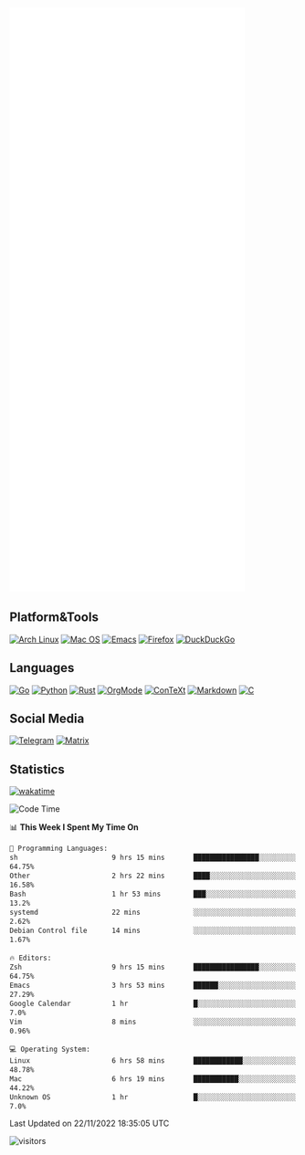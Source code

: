 ![Metrics](https://github.com/SteamedFish/SteamedFish/blob/master/github-metrics.svg)

## Platform&Tools

[![Arch Linux](https://img.shields.io/badge/ArchLinux-1793D1?logo=arch-linux&logoColor=fff&style=flat-square)](https://archlinux.org/)
[![Mac OS](https://img.shields.io/badge/MacOS-000000?style=flat-square&logo=macos&logoColor=F0F0F0)](https://www.apple.com/macos/)
[![Emacs](https://img.shields.io/badge/Emacs-%237F5AB6.svg?&style=flat-square&logo=gnu-emacs&logoColor=white)](https://www.gnu.org/software/emacs/)
[![Firefox](https://img.shields.io/badge/Firefox-FF7139?style=flat-square&logo=Firefox-Browser&logoColor=white)](https://firefox.com/)
[![DuckDuckGo](https://img.shields.io/badge/DuckDuckGo-DE5833?style=flat-square&logo=DuckDuckGo&logoColor=white)](https://duckduckgo.com/)

## Languages

[![Go](https://img.shields.io/badge/Golang-%2300ADD8.svg?style=flat-square&logo=go&logoColor=white)](https://golang.org/)
[![Python](https://img.shields.io/badge/Python-3670A0?style=flat-square&logo=python&logoColor=ffdd54)](https://www.python.org/)
[![Rust](https://img.shields.io/badge/Rust-%23000000.svg?style=flat-square&logo=rust&logoColor=white)](https://www.rust-lang.org/)
[![OrgMode](https://img.shields.io/badge/OrgMode-%23000000.svg?style=flat-square&logo=org&logoColor=white)](https://orgmode.org/)
[![ConTeXt](https://img.shields.io/badge/ConTeXt-%23008080.svg?style=flat-square&logo=latex&logoColor=white)](https://contextgarden.net/)
[![Markdown](https://img.shields.io/badge/MarkDown-%23000000.svg?style=flat-square&logo=markdown&logoColor=white)](https://daringfireball.net/projects/markdown/)
[![C](https://img.shields.io/badge/C-%2300599C.svg?style=flat-square&logo=c&logoColor=white)](https://www.iso.org/standard/74528.html)

## Social Media
[![Telegram](https://img.shields.io/badge/SteamedFish-2CA5E0?style=social&logo=telegram&logoColor=white)](https://t.me/SteamedFish)
[![Matrix](https://img.shields.io/badge/SteamedFish-2CA5E0?style=social&logo=matrix&logoColor=black)](https://matrix.to/#/@i:steamedfish.org)

## Statistics
[![wakatime](https://wakatime.com/badge/user/168280d6-fcf2-4b4f-ad3a-dc4612f35b38.svg)](https://wakatime.com/@168280d6-fcf2-4b4f-ad3a-dc4612f35b38)

<!--START_SECTION:waka-->
![Code Time](http://img.shields.io/badge/Code%20Time-2%2C144%20hrs%2014%20mins-blue)

📊 **This Week I Spent My Time On** 

```text
💬 Programming Languages: 
sh                       9 hrs 15 mins       ████████████████░░░░░░░░░   64.75% 
Other                    2 hrs 22 mins       ████░░░░░░░░░░░░░░░░░░░░░   16.58% 
Bash                     1 hr 53 mins        ███░░░░░░░░░░░░░░░░░░░░░░   13.2% 
systemd                  22 mins             ░░░░░░░░░░░░░░░░░░░░░░░░░   2.62% 
Debian Control file      14 mins             ░░░░░░░░░░░░░░░░░░░░░░░░░   1.67%

🔥 Editors: 
Zsh                      9 hrs 15 mins       ████████████████░░░░░░░░░   64.75% 
Emacs                    3 hrs 53 mins       ██████░░░░░░░░░░░░░░░░░░░   27.29% 
Google Calendar          1 hr                █░░░░░░░░░░░░░░░░░░░░░░░░   7.0% 
Vim                      8 mins              ░░░░░░░░░░░░░░░░░░░░░░░░░   0.96%

💻 Operating System: 
Linux                    6 hrs 58 mins       ████████████░░░░░░░░░░░░░   48.78% 
Mac                      6 hrs 19 mins       ███████████░░░░░░░░░░░░░░   44.22% 
Unknown OS               1 hr                █░░░░░░░░░░░░░░░░░░░░░░░░   7.0%

```


 Last Updated on 22/11/2022 18:35:05 UTC
<!--END_SECTION:waka-->

![visitors](https://visitor-badge.laobi.icu/badge?page_id=SteamedFish.SteamedFish)
